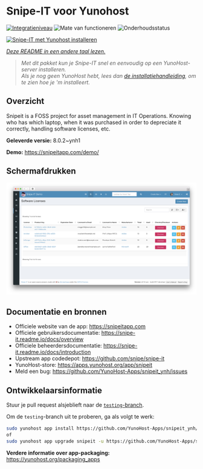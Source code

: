 <!--
NB: Deze README is automatisch gegenereerd door <https://github.com/YunoHost/apps/tree/master/tools/readme_generator>
Hij mag NIET handmatig aangepast worden.
-->

# Snipe-IT voor Yunohost

[![Integratieniveau](https://apps.yunohost.org/badge/integration/snipeit)](https://ci-apps.yunohost.org/ci/apps/snipeit/)
![Mate van functioneren](https://apps.yunohost.org/badge/state/snipeit)
![Onderhoudsstatus](https://apps.yunohost.org/badge/maintained/snipeit)

[![Snipe-IT met Yunohost installeren](https://install-app.yunohost.org/install-with-yunohost.svg)](https://install-app.yunohost.org/?app=snipeit)

*[Deze README in een andere taal lezen.](./ALL_README.md)*

> *Met dit pakket kun je Snipe-IT snel en eenvoudig op een YunoHost-server installeren.*  
> *Als je nog geen YunoHost hebt, lees dan [de installatiehandleiding](https://yunohost.org/install), om te zien hoe je 'm installeert.*

## Overzicht

Snipeit is a FOSS project for asset management in IT Operations. Knowing who has which laptop, when it was purchased in order to depreciate it correctly, handling software licenses, etc.

**Geleverde versie:** 8.0.2~ynh1

**Demo:** <https://snipeitapp.com/demo/>

## Schermafdrukken

![Schermafdrukken van Snipe-IT](./doc/screenshots/screenshot.png)

## Documentatie en bronnen

- Officiele website van de app: <https://snipeitapp.com>
- Officiele gebruikersdocumentatie: <https://snipe-it.readme.io/docs/overview>
- Officiele beheerdersdocumentatie: <https://snipe-it.readme.io/docs/introduction>
- Upstream app codedepot: <https://github.com/snipe/snipe-it>
- YunoHost-store: <https://apps.yunohost.org/app/snipeit>
- Meld een bug: <https://github.com/YunoHost-Apps/snipeit_ynh/issues>

## Ontwikkelaarsinformatie

Stuur je pull request alsjeblieft naar de [`testing`-branch](https://github.com/YunoHost-Apps/snipeit_ynh/tree/testing).

Om de `testing`-branch uit te proberen, ga als volgt te werk:

```bash
sudo yunohost app install https://github.com/YunoHost-Apps/snipeit_ynh/tree/testing --debug
of
sudo yunohost app upgrade snipeit -u https://github.com/YunoHost-Apps/snipeit_ynh/tree/testing --debug
```

**Verdere informatie over app-packaging:** <https://yunohost.org/packaging_apps>
